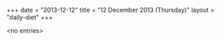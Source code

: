 +++
date = "2013-12-12"
title = "12 December 2013 (Thursday)"
layout = "daily-diet"
+++


\<no entries\>
